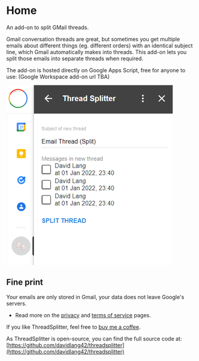 # Home
An add-on to split GMail threads.

Gmail conversation threads are great, but sometimes you get multiple emails about different things (eg. different orders) with an identical subject line, which Gmail automatically makes into threads. This add-on lets you split those emails into separate threads when required.

The add-on is hosted directly on Google Apps Script, free for anyone to use: (Google Workspace add-on url TBA)

![Screenshot](images/screenshot.png)

## Fine print

Your emails are only stored in Gmail, your data does not leave Google's servers.
* Read more on the [privacy](privacy.md) and [terms of service](terms.md) pages.

If you like ThreadSplitter, feel free to [buy me a coffee](https://ko-fi.com/davidlang42).

As ThreadSplitter is open-source, you can find the full source code at: [https://github.com/davidlang42/threadsplitter](https://github.com/davidlang42/threadsplitter)
